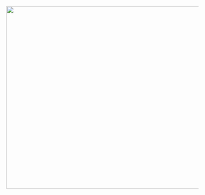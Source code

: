 <a href="https://media.tenor.com/C-qhIiM38ooAAAAC/simpsons-homer.gif"><img align="left" width="640" height="480" src="https://media.tenor.com/C-qhIiM38ooAAAAC/simpsons-homer.gif"></a>
<!--
**NICCANAS/NICCANAS** is a ✨ _special_ ✨ repository because its `README.md` (this file) appears on your GitHub profile.

Here are some ideas to get you started:

- 🔭 I’m currently working on ...
- 🌱 I’m currently learning ...
- 👯 I’m looking to collaborate on ...
- 🤔 I’m looking for help with ...
- 💬 Ask me about ...
- 📫 How to reach me: ...
- 😄 Pronouns: ...
- ⚡ Fun fact: ...
-->
